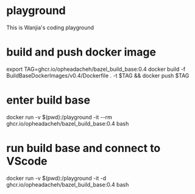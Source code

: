 # playground

This is Wanjia's coding playground

# build and push docker image
export TAG=ghcr.io/opheadacheh/bazel_build_base:0.4
docker build -f BuildBaseDockerImages/v0.4/Dockerfile . -t $TAG && docker push $TAG

# enter build base
docker run -v $(pwd):/playground -it --rm ghcr.io/opheadacheh/bazel_build_base:0.4 bash

# run build base and connect to VScode
docker run -v $(pwd):/playground -it -d ghcr.io/opheadacheh/bazel_build_base:0.4 bash
